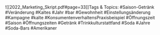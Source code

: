 
![[2022_Marketing_Skript.pdf#page=33]]Tags & Topics:
   #Saison-Getränk
   #Veränderung
   #Kaltes
   #Jahr
   #bar
   #Gewohnheit
   #Einstellungsänderung
   #Kampagne
   #kalte
   #KonsumentenverhaltensPraxisbeispiel
   #Öffnungszeit
   #Saison
   #Öffnungszeiten
   #Getränk
   #Trinkkulturstattfand
   #Soda
   #Jahre
   #Soda-Bars
   #Amerikaner